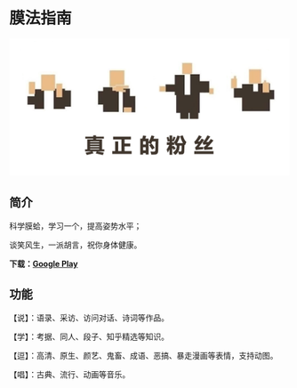 # 膜法指南
![真正的粉丝](https://github.com/naco-siren/mogicians-manual/blob/master/banner.png)

## 简介
科学膜蛤，学习一个，提高姿势水平；

谈笑风生，一派胡言，祝你身体健康。

**下载：[Google Play](https://play.google.com/store/apps/details?id=com.nacosiren.blog.mogiciansmanual)**

## 功能
【说】：语录、采访、访问对话、诗词等作品。

【学】：考据、同人、段子、知乎精选等知识。

【逗】：高清、原生、颜艺、鬼畜、成语、恶搞、暴走漫画等表情，支持动图。

【唱】：古典、流行、动画等音乐。



